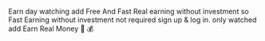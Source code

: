 Earn day watching add Free And Fast Real
earning without investment 
so Fast Earning without investment 
not required sign up & log in.
only watched add Earn Real Money 🤑 💰 
